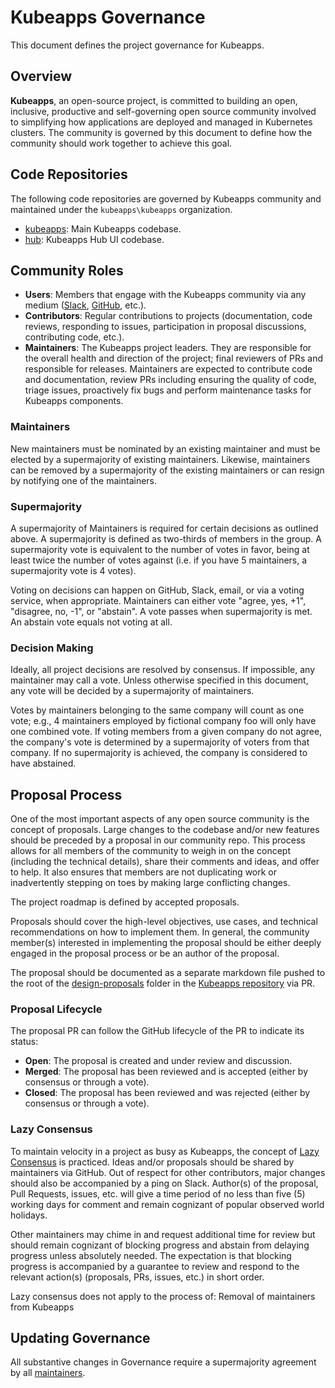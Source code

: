 # Kubeapps Governance

This document defines the project governance for Kubeapps.

## Overview

**Kubeapps**, an open-source project, is committed to building an open, inclusive, productive and self-governing open source community involved to simplifying how applications are deployed and managed in Kubernetes clusters. The community is governed by this document to define how the community should work together to achieve this goal.

## Code Repositories

The following code repositories are governed by Kubeapps community and maintained under the `kubeapps\kubeapps` organization.

- [kubeapps](https://github.com/kubeapps/kubeapps): Main Kubeapps codebase.
- [hub](https://github.com/kubeapps/hub): Kubeapps Hub UI codebase.

## Community Roles

- **Users**: Members that engage with the Kubeapps community via any medium ([Slack](https://kubernetes.slack.com/messages/kubeapps), [GitHub](https://github.com/kubeapps/kubeapps), etc.).
- **Contributors**: Regular contributions to projects (documentation, code reviews, responding to issues, participation in proposal discussions, contributing code, etc.).
- **Maintainers**: The Kubeapps project leaders. They are responsible for the overall health and direction of the project; final reviewers of PRs and responsible for releases. Maintainers are expected to contribute code and documentation, review PRs including ensuring the quality of code, triage issues, proactively fix bugs and perform maintenance tasks for Kubeapps components.

### Maintainers

New maintainers must be nominated by an existing maintainer and must be elected by a supermajority of existing maintainers. Likewise, maintainers can be removed by a supermajority of the existing maintainers or can resign by notifying one of the maintainers.

### Supermajority

A supermajority of Maintainers is required for certain decisions as outlined above. A supermajority is defined as two-thirds of members in the group. A supermajority vote is equivalent to the number of votes in favor, being at least twice the number of votes against (i.e. if you have 5 maintainers, a supermajority vote is 4 votes).

Voting on decisions can happen on GitHub, Slack, email, or via a voting service, when appropriate. Maintainers can either vote "agree, yes, +1", "disagree, no, -1", or "abstain". A vote passes when supermajority is met. An abstain vote equals not voting at all.

### Decision Making

Ideally, all project decisions are resolved by consensus. If impossible, any maintainer may call a vote. Unless otherwise specified in this document, any vote will be decided by a supermajority of maintainers.

Votes by maintainers belonging to the same company will count as one vote; e.g., 4 maintainers employed by fictional company foo will only have one combined vote. If voting members from a given company do not agree, the company's vote is determined by a supermajority of voters from that company. If no supermajority is achieved, the company is considered to have abstained.

## Proposal Process

One of the most important aspects of any open source community is the concept of proposals. Large changes to the codebase and/or new features should be preceded by a proposal in our community repo. This process allows for all members of the community to weigh in on the concept (including the technical details), share their comments and ideas, and offer to help. It also ensures that members are not duplicating work or inadvertently stepping on toes by making large conflicting changes.

The project roadmap is defined by accepted proposals.

Proposals should cover the high-level objectives, use cases, and technical recommendations on how to implement them. In general, the community member(s) interested in implementing the proposal should be either deeply engaged in the proposal process or be an author of the proposal.

The proposal should be documented as a separate markdown file pushed to the root of the [design-proposals](./docs/architecture/design-proposals) folder in the [Kubeapps repository](https://github.com/kubeapps/kubeapps) via PR.

### Proposal Lifecycle

The proposal PR can follow the GitHub lifecycle of the PR to indicate its status:

- **Open**: The proposal is created and under review and discussion.
- **Merged**: The proposal has been reviewed and is accepted (either by consensus or through a vote).
- **Closed**: The proposal has been reviewed and was rejected (either by consensus or through a vote).

### Lazy Consensus

To maintain velocity in a project as busy as Kubeapps, the concept of [Lazy Consensus](http://en.osswiki.info/concepts/lazy_consensus) is practiced. Ideas and/or proposals should be shared by maintainers via GitHub. Out of respect for other contributors, major changes should also be accompanied by a ping on Slack. Author(s) of the proposal, Pull Requests, issues, etc. will give a time period of no less than five (5) working days for comment and remain cognizant of popular observed world holidays.

Other maintainers may chime in and request additional time for review but should remain cognizant of blocking progress and abstain from delaying progress unless absolutely needed. The expectation is that blocking progress is accompanied by a guarantee to review and respond to the relevant action(s) (proposals, PRs, issues, etc.) in short order.

Lazy consensus does not apply to the process of:
Removal of maintainers from Kubeapps

## Updating Governance

All substantive changes in Governance require a supermajority agreement by all [maintainers](./MAINTAINERS.md).
